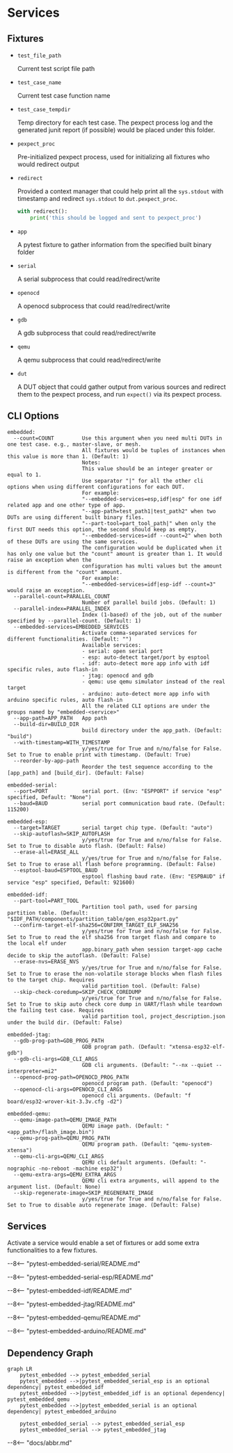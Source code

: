 # Services

## Fixtures

- `test_file_path`

    Current test script file path

- `test_case_name`

    Current test case function name

- `test_case_tempdir`
  
    Temp directory for each test case.
    The pexpect process log and the generated junit report (if possible) would be placed under this folder.

- `pexpect_proc`

    Pre-initialized pexpect process, used for initializing all fixtures who would redirect output

- `redirect`

    Provided a context manager that could help print all the `sys.stdout` with timestamp and redirect `sys.stdout` 
    to `dut.pexpect_proc`.

    ```python
    with redirect():
        print('this should be logged and sent to pexpect_proc')
    ```

- `app`

    A pytest fixture to gather information from the specified built binary folder

- `serial`

    A serial subprocess that could read/redirect/write

- `openocd`

    A openocd subprocess that could read/redirect/write

- `gdb`

    A gdb subprocess that could read/redirect/write

- `qemu`

    A qemu subprocess that could read/redirect/write

- `dut`

    A DUT object that could gather output from various sources and redirect them to the pexpect process, and run `expect()` via its pexpect process.

## CLI Options

```shell
embedded:
  --count=COUNT         Use this argument when you need multi DUTs in one test case. e.g., master-slave, or mesh.
                        All fixtures would be tuples of instances when this value is more than 1. (Default: 1)
                        Notes:
                        This value should be an integer greater or equal to 1.
                        Use separator "|" for all the other cli options when using different configurations for each DUT.
                        For example:
                        "--embedded-services=esp,idf|esp" for one idf related app and one other type of app.
                        "--app-path=test_path1|test_path2" when two DUTs are using different built binary files.
                        "--part-tool=part_tool_path|" when only the first DUT needs this option, the second should keep as empty.
                        "--embedded-services=idf --count=2" when both of these DUTs are using the same services.
                        The configuration would be duplicated when it has only one value but the "count" amount is greater than 1. It would raise an exception when the
                        configuration has multi values but the amount is different from the "count" amount.
                        For example:
                        "--embedded-services=idf|esp-idf --count=3" would raise an exception.
  --parallel-count=PARALLEL_COUNT
                        Number of parallel build jobs. (Default: 1)
  --parallel-index=PARALLEL_INDEX
                        Index (1-based) of the job, out of the number specified by --parallel-count. (Default: 1)
  --embedded-services=EMBEDDED_SERVICES
                        Activate comma-separated services for different functionalities. (Default: "")
                        Available services:
                        - serial: open serial port
                        - esp: auto-detect target/port by esptool
                        - idf: auto-detect more app info with idf specific rules, auto flash-in
                        - jtag: openocd and gdb
                        - qemu: use qemu simulator instead of the real target
                        - arduino: auto-detect more app info with arduino specific rules, auto flash-in
                        All the related CLI options are under the groups named by "embedded-<service>"
  --app-path=APP_PATH   App path
  --build-dir=BUILD_DIR
                        build directory under the app_path. (Default: "build")
  --with-timestamp=WITH_TIMESTAMP
                        y/yes/true for True and n/no/false for False. Set to True to enable print with timestamp. (Default: True)
  --reorder-by-app-path
                        Reorder the test sequence according to the [app_path] and [build_dir]. (Default: False)

embedded-serial:
  --port=PORT           serial port. (Env: "ESPPORT" if service "esp" specified, Default: "None")
  --baud=BAUD           serial port communication baud rate. (Default: 115200)

embedded-esp:
  --target=TARGET       serial target chip type. (Default: "auto")
  --skip-autoflash=SKIP_AUTOFLASH
                        y/yes/true for True and n/no/false for False. Set to True to disable auto flash. (Default: False)
  --erase-all=ERASE_ALL
                        y/yes/true for True and n/no/false for False. Set to True to erase all flash before programming. (Default: False)
  --esptool-baud=ESPTOOL_BAUD
                        esptool flashing baud rate. (Env: "ESPBAUD" if service "esp" specified, Default: 921600)

embedded-idf:
  --part-tool=PART_TOOL
                        Partition tool path, used for parsing partition table. (Default: "$IDF_PATH/components/partition_table/gen_esp32part.py"
  --confirm-target-elf-sha256=CONFIRM_TARGET_ELF_SHA256
                        y/yes/true for True and n/no/false for False. Set to True to read the elf sha256 from target flash and compare to the local elf under
                        app.binary_path when session target-app cache decide to skip the autoflash. (Default: False)
  --erase-nvs=ERASE_NVS
                        y/yes/true for True and n/no/false for False. Set to True to erase the non-volatile storage blocks when flash files to the target chip. Requires
                        valid partition tool. (Default: False)
  --skip-check-coredump=SKIP_CHECK_COREDUMP
                        y/yes/true for True and n/no/false for False. Set to True to skip auto check core dump in UART/flash while teardown the failing test case. Requires
                        valid partition tool, project_description.json under the build dir. (Default: False)

embedded-jtag:
  --gdb-prog-path=GDB_PROG_PATH
                        GDB program path. (Default: "xtensa-esp32-elf-gdb")
  --gdb-cli-args=GDB_CLI_ARGS
                        GDB cli arguments. (Default: "--nx --quiet --interpreter=mi2"
  --openocd-prog-path=OPENOCD_PROG_PATH
                        openocd program path. (Default: "openocd")
  --openocd-cli-args=OPENOCD_CLI_ARGS
                        openocd cli arguments. (Default: "f board/esp32-wrover-kit-3.3v.cfg -d2")

embedded-qemu:
  --qemu-image-path=QEMU_IMAGE_PATH
                        QEMU image path. (Default: "<app_path>/flash_image.bin")
  --qemu-prog-path=QEMU_PROG_PATH
                        QEMU program path. (Default: "qemu-system-xtensa")
  --qemu-cli-args=QEMU_CLI_ARGS
                        QEMU cli default arguments. (Default: "-nographic -no-reboot -machine esp32")
  --qemu-extra-args=QEMU_EXTRA_ARGS
                        QEMU cli extra arguments, will append to the argument list. (Default: None)
  --skip-regenerate-image=SKIP_REGENERATE_IMAGE
                        y/yes/true for True and n/no/false for False. Set to True to disable auto regenerate image. (Default: False)
```

## Services

Activate a service would enable a set of fixtures or add some extra functionalities to a few fixtures.

--8<-- "pytest-embedded-serial/README.md"

--8<-- "pytest-embedded-serial-esp/README.md"

--8<-- "pytest-embedded-idf/README.md"

--8<-- "pytest-embedded-jtag/README.md"

--8<-- "pytest-embedded-qemu/README.md"

--8<-- "pytest-embedded-arduino/README.md"

## Dependency Graph

```mermaid
graph LR
    pytest_embedded --> pytest_embedded_serial
    pytest_embedded -->|pytest_embedded_serial_esp is an optional dependency| pytest_embedded_idf
    pytest_embedded -->|pytest_embedded_idf is an optional dependency| pytest_embedded_qemu
    pytest_embedded -->|pytest_embedded_serial is an optional dependency| pytest_embedded_arduino

    pytest_embedded_serial --> pytest_embedded_serial_esp
    pytest_embedded_serial --> pytest_embedded_jtag
```

--8<-- "docs/abbr.md"
